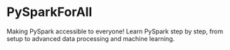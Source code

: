 # PySparkForAll
Making PySpark accessible to everyone! Learn PySpark step by step, from setup to advanced data processing and machine learning.
